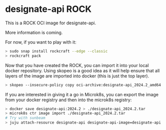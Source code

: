 # designate-api ROCK

This is a ROCK OCI image for designate-api.

More information is coming.

For now, if you want to play with it:

```bash
> sudo snap install rockcraft --edge --classic
> rockcraft pack
```

Now that you have created the ROCK, you can import it into
your local docker repository. Using skopeo is a good idea as
it will help ensure that all layers of the image are imported
into docker (this is just the top layer).

```bash
> skopeo --insecure-policy copy oci-archive:designate-api_2024.2_amd64.rock docker-daemon:designate-api:2024.2
```

If you are interested in giving it a go in Microk8s, you can
export the image from your docker registry and then into the
microk8s registry:

```bash
> docker save designate-api:2024.2 > ./designate-api_2024.2.tar
> microk8s ctr image import ./designate-api_2024.2.tar
# Try with sunbeam
> juju attach-resource designate-api designate-api-image=designate-api:2024.2
```
